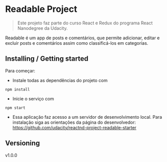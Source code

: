 # Readable Project

>Este projeto faz parte do curso React e Redux do programa React Nanodegree da Udacity.

Readable é um app de posts e comentários, que permite adicionar, editar e excluir posts e comentários assim como classificá-los em categorias.

## Installing / Getting started

Para começar:

* Instale todas as dependências do projeto com 
```shell
npm install
```
* Inicie o serviço com 
```shell
npm start
```
* Essa aplicação faz acesso a um servidor de desenvolvimento local. Para instalação siga as orientações da página do desenvolvedor: https://github.com/udacity/reactnd-project-readable-starter

## Versioning

v1.0.0
